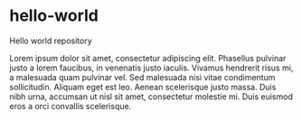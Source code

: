 # hello-world
Hello world repository

Lorem ipsum dolor sit amet, consectetur adipiscing elit. Phasellus pulvinar justo a lorem faucibus, in venenatis justo iaculis. Vivamus hendrerit risus mi, a malesuada quam pulvinar vel. Sed malesuada nisi vitae condimentum sollicitudin. Aliquam eget est leo. Aenean scelerisque justo massa. Duis nibh urna, accumsan ut nisl sit amet, consectetur molestie mi. Duis euismod eros a orci convallis scelerisque.
